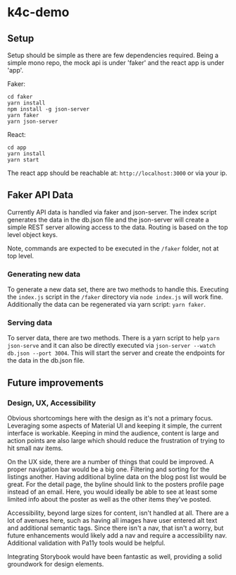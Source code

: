 # k4c-demo

## Setup

Setup should be simple as there are few dependencies required. Being a simple mono repo, the mock api is under 'faker' and the react app is under 'app'.

Faker:

```
cd faker
yarn install
npm install -g json-server
yarn faker
yarn json-server
```

React:

```
cd app
yarn install
yarn start
```

The react app should be reachable at: `http://localhost:3000` or via your ip.

## Faker API Data

Currently API data is handled via faker and json-server. The index script generates the data in the db.json file and the json-server will create a simple REST server allowing access to the data. Routing is based on the top level object keys.

Note, commands are expected to be executed in the `/faker` folder, not at top level.

### Generating new data

To generate a new data set, there are two methods to handle this. Executing the `index.js` script in the `/faker` directory via `node index.js` will work fine. Additionally the data can be regenerated via yarn script: `yarn faker`.

### Serving data

To server data, there are two methods. There is a yarn script to help `yarn json-serve` and it can also be directly executed via `json-server --watch db.json --port 3004`. This will start the server and create the endpoints for the data in the db.json file.

## Future improvements

### Design, UX, Accessibility

Obvious shortcomings here with the design as it's not a primary focus. Leveraging some aspects of Material UI and keeping it simple, the current interface is workable. Keeping in mind the audience, content is large and action points are also large which should reduce the frustration of trying to hit small nav items.

On the UX side, there are a number of things that could be improved. A proper navigation bar would be a big one. Filtering and sorting for the listings another. Having additional byline data on the blog post list would be great. For the detail page, the byline should link to the posters profile page instead of an email. Here, you would ideally be able to see at least some limited info about the poster as well as the other items they've posted.

Accessibility, beyond large sizes for content, isn't handled at all. There are a lot of avenues here, such as having all images have user entered alt text and additional semantic tags. Since there isn't a nav, that isn't a worry, but future enhancements would likely add a nav and require a accessibility nav. Additional validation with Pa11y tools would be helpful.

Integrating Storybook would have been fantastic as well, providing a solid groundwork for design elements.
